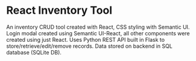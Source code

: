 # React Inventory Tool

An inventory CRUD tool created with React, CSS styling with Semantic UI.  Login modal created using Semantic UI-React,
all other components were created using just React.  Uses Python REST API built in Flask to store/retrieve/edit/remove
records.  Data stored on backend in SQL database (SQLite DB).
